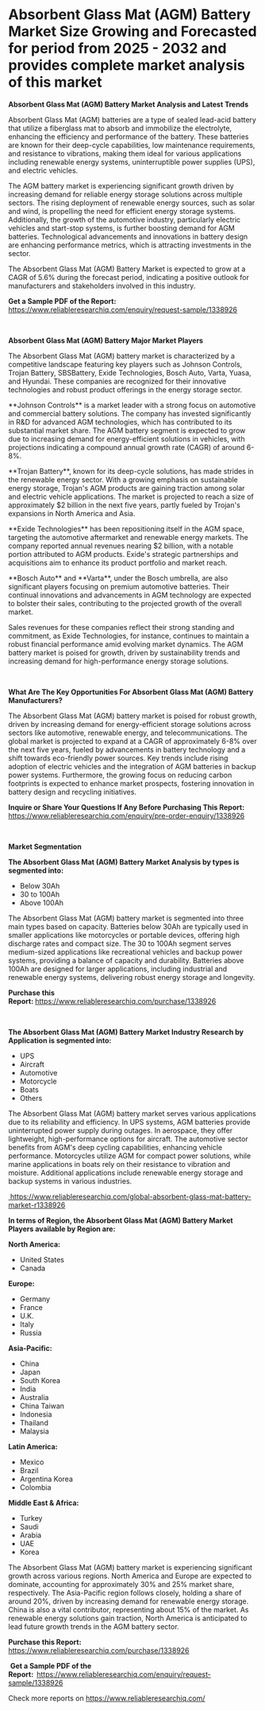 <p><h1>Absorbent Glass Mat (AGM) Battery Market Size Growing and Forecasted for period from 2025 - 2032 and provides complete market analysis of this market</h1></p><p><strong>Absorbent Glass Mat (AGM) Battery Market Analysis and Latest Trends</strong></p>
<p><p>Absorbent Glass Mat (AGM) batteries are a type of sealed lead-acid battery that utilize a fiberglass mat to absorb and immobilize the electrolyte, enhancing the efficiency and performance of the battery. These batteries are known for their deep-cycle capabilities, low maintenance requirements, and resistance to vibrations, making them ideal for various applications including renewable energy systems, uninterruptible power supplies (UPS), and electric vehicles.</p><p>The AGM battery market is experiencing significant growth driven by increasing demand for reliable energy storage solutions across multiple sectors. The rising deployment of renewable energy sources, such as solar and wind, is propelling the need for efficient energy storage systems. Additionally, the growth of the automotive industry, particularly electric vehicles and start-stop systems, is further boosting demand for AGM batteries. Technological advancements and innovations in battery design are enhancing performance metrics, which is attracting investments in the sector. </p><p>The Absorbent Glass Mat (AGM) Battery Market is expected to grow at a CAGR of 5.6% during the forecast period, indicating a positive outlook for manufacturers and stakeholders involved in this industry.</p></p>
<p><strong>Get a Sample PDF of the Report:&nbsp;</strong> <a href="https://www.reliableresearchiq.com/enquiry/request-sample/1338926?utm_campaign=2282&utm_medium=2&utm_source=Github&utm_content=ia&utm_term=12042025&utm_id=absorbent-glass-mat-agm-battery">https://www.reliableresearchiq.com/enquiry/request-sample/1338926</a></p>
<p>&nbsp;</p>
<p><strong>Absorbent Glass Mat (AGM) Battery Major Market Players</strong></p>
<p><p>The Absorbent Glass Mat (AGM) battery market is characterized by a competitive landscape featuring key players such as Johnson Controls, Trojan Battery, SBSBattery, Exide Technologies, Bosch Auto, Varta, Yuasa, and Hyundai. These companies are recognized for their innovative technologies and robust product offerings in the energy storage sector.</p><p>**Johnson Controls** is a market leader with a strong focus on automotive and commercial battery solutions. The company has invested significantly in R&D for advanced AGM technologies, which has contributed to its substantial market share. The AGM battery segment is expected to grow due to increasing demand for energy-efficient solutions in vehicles, with projections indicating a compound annual growth rate (CAGR) of around 6-8%.</p><p>**Trojan Battery**, known for its deep-cycle solutions, has made strides in the renewable energy sector. With a growing emphasis on sustainable energy storage, Trojan's AGM products are gaining traction among solar and electric vehicle applications. The market is projected to reach a size of approximately $2 billion in the next five years, partly fueled by Trojan's expansions in North America and Asia.</p><p>**Exide Technologies** has been repositioning itself in the AGM space, targeting the automotive aftermarket and renewable energy markets. The company reported annual revenues nearing $2 billion, with a notable portion attributed to AGM products. Exide's strategic partnerships and acquisitions aim to enhance its product portfolio and market reach.</p><p>**Bosch Auto** and **Varta**, under the Bosch umbrella, are also significant players focusing on premium automotive batteries. Their continual innovations and advancements in AGM technology are expected to bolster their sales, contributing to the projected growth of the overall market.</p><p>Sales revenues for these companies reflect their strong standing and commitment, as Exide Technologies, for instance, continues to maintain a robust financial performance amid evolving market dynamics. The AGM battery market is poised for growth, driven by sustainability trends and increasing demand for high-performance energy storage solutions.</p></p>
<p>&nbsp;</p>
<p><strong>What Are The Key Opportunities For Absorbent Glass Mat (AGM) Battery Manufacturers?</strong></p>
<p><p>The Absorbent Glass Mat (AGM) battery market is poised for robust growth, driven by increasing demand for energy-efficient storage solutions across sectors like automotive, renewable energy, and telecommunications. The global market is projected to expand at a CAGR of approximately 6-8% over the next five years, fueled by advancements in battery technology and a shift towards eco-friendly power sources. Key trends include rising adoption of electric vehicles and the integration of AGM batteries in backup power systems. Furthermore, the growing focus on reducing carbon footprints is expected to enhance market prospects, fostering innovation in battery design and recycling initiatives.</p></p>
<p><strong>Inquire or Share Your Questions If Any Before Purchasing This Report:</strong> <a href="https://www.reliableresearchiq.com/enquiry/pre-order-enquiry/1338926?utm_campaign=2282&utm_medium=2&utm_source=Github&utm_content=ia&utm_term=12042025&utm_id=absorbent-glass-mat-agm-battery">https://www.reliableresearchiq.com/enquiry/pre-order-enquiry/1338926</a></p>
<p>&nbsp;</p>
<p><strong>Market Segmentation</strong></p>
<p><strong>The Absorbent Glass Mat (AGM) Battery Market Analysis by types is segmented into:</strong></p>
<p><ul><li>Below 30Ah</li><li>30 to 100Ah</li><li>Above 100Ah</li></ul></p>
<p><p>The Absorbent Glass Mat (AGM) battery market is segmented into three main types based on capacity. Batteries below 30Ah are typically used in smaller applications like motorcycles or portable devices, offering high discharge rates and compact size. The 30 to 100Ah segment serves medium-sized applications like recreational vehicles and backup power systems, providing a balance of capacity and durability. Batteries above 100Ah are designed for larger applications, including industrial and renewable energy systems, delivering robust energy storage and longevity.</p></p>
<p><strong>Purchase this Report:&nbsp;</strong><a href="https://www.reliableresearchiq.com/purchase/1338926?utm_campaign=2282&utm_medium=2&utm_source=Github&utm_content=ia&utm_term=12042025&utm_id=absorbent-glass-mat-agm-battery">https://www.reliableresearchiq.com/purchase/1338926</a></p>
<p>&nbsp;</p>
<p><strong>The Absorbent Glass Mat (AGM) Battery Market Industry Research by Application is segmented into:</strong></p>
<p><ul><li>UPS</li><li>Aircraft</li><li>Automotive</li><li>Motorcycle</li><li>Boats</li><li>Others</li></ul></p>
<p><p>The Absorbent Glass Mat (AGM) battery market serves various applications due to its reliability and efficiency. In UPS systems, AGM batteries provide uninterrupted power supply during outages. In aerospace, they offer lightweight, high-performance options for aircraft. The automotive sector benefits from AGM's deep cycling capabilities, enhancing vehicle performance. Motorcycles utilize AGM for compact power solutions, while marine applications in boats rely on their resistance to vibration and moisture. Additional applications include renewable energy storage and backup systems in various industries.</p></p>
<p><a href="https://www.reliableresearchiq.com/global-absorbent-glass-mat-battery-market-r1338926?utm_campaign=2282&utm_medium=2&utm_source=Github&utm_content=ia&utm_term=12042025&utm_id=absorbent-glass-mat-agm-battery">&nbsp;https://www.reliableresearchiq.com/global-absorbent-glass-mat-battery-market-r1338926</a></p>
<p><strong>In terms of Region, the Absorbent Glass Mat (AGM) Battery Market Players available by Region are:</strong></p>
<p>
    <p> <strong> North America: </strong>
        <ul>
            <li>United States</li>
            <li>Canada</li>
        </ul>
        </p> 
    <p> <strong> Europe: </strong>
        <ul>
            <li>Germany</li>
            <li>France</li>
            <li>U.K.</li>
            <li>Italy</li>
            <li>Russia</li>
        </ul>
        </p> 
    <p> <strong> Asia-Pacific: </strong>
        <ul>
            <li>China</li>
            <li>Japan</li>
            <li>South Korea</li>
            <li>India</li>
            <li>Australia</li>
            <li>China Taiwan</li>
            <li>Indonesia</li>
            <li>Thailand</li>
            <li>Malaysia</li>
        </ul>
        </p> 
    <p> <strong> Latin America: </strong>
        <ul>
            <li>Mexico</li>
            <li>Brazil</li>
            <li>Argentina Korea</li>
            <li>Colombia</li>
        </ul>
        </p> 
    <p> <strong> Middle East & Africa: </strong>
        <ul>
            <li>Turkey</li>
            <li>Saudi</li>
            <li>Arabia</li>
            <li>UAE</li>
            <li>Korea</li>
        </ul>
    </p>
    </p>
<p><p>The Absorbent Glass Mat (AGM) battery market is experiencing significant growth across various regions. North America and Europe are expected to dominate, accounting for approximately 30% and 25% market share, respectively. The Asia-Pacific region follows closely, holding a share of around 20%, driven by increasing demand for renewable energy storage. China is also a vital contributor, representing about 15% of the market. As renewable energy solutions gain traction, North America is anticipated to lead future growth trends in the AGM battery sector.</p></p>
<p><strong>Purchase this Report: </strong><a href="https://www.reliableresearchiq.com/purchase/1338926?utm_campaign=2282&utm_medium=2&utm_source=Github&utm_content=ia&utm_term=12042025&utm_id=absorbent-glass-mat-agm-battery">https://www.reliableresearchiq.com/purchase/1338926</a></p>
<p>&nbsp;<strong>Get a Sample PDF of the Report:&nbsp;&nbsp;</strong><a href="https://www.reliableresearchiq.com/enquiry/request-sample/1338926?utm_campaign=2282&utm_medium=2&utm_source=Github&utm_content=ia&utm_term=12042025&utm_id=absorbent-glass-mat-agm-battery">https://www.reliableresearchiq.com/enquiry/request-sample/1338926</a></p>
<p><strong></strong></p>
<p>Check more reports on <a href="https://www.reliableresearchiq.com/?utm_campaign=2282&utm_medium=2&utm_source=Github&utm_content=ia&utm_term=12042025&utm_id=absorbent-glass-mat-agm-battery">https://www.reliableresearchiq.com/</a></p>